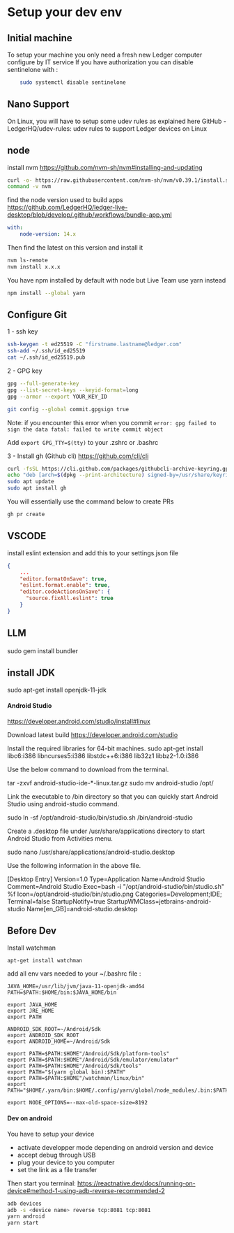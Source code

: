 # Setup your dev env

## Initial machine

To setup your machine you only need a fresh new Ledger computer configure by IT service
If you have authorization you can disable sentinelone with :
```bash
    sudo systemctl disable sentinelone
```

## Nano Support
On Linux, you will have to setup some udev rules as explained here GitHub - LedgerHQ/udev-rules: udev rules to support Ledger devices on Linux 


## node
install nvm
https://github.com/nvm-sh/nvm#installing-and-updating
```bash
curl -o- https://raw.githubusercontent.com/nvm-sh/nvm/v0.39.1/install.sh | bash
command -v nvm
```

find the node version used to build apps
https://github.com/LedgerHQ/ledger-live-desktop/blob/develop/.github/workflows/bundle-app.yml
```yml
with:
    node-version: 14.x
```

Then find the latest on this version and install it
```bash
nvm ls-remote
nvm install x.x.x
```

You have npm installed by default with node but Live Team use yarn instead
```bash
npm install --global yarn
```

## Configure Git

1 - ssh key
```bash
ssh-keygen -t ed25519 -C "firstname.lastname@ledger.com"
ssh-add ~/.ssh/id_ed25519
cat ~/.ssh/id_ed25519.pub 
```

2 - GPG key
```bash
gpg --full-generate-key
gpg --list-secret-keys --keyid-format=long
gpg --armor --export YOUR_KEY_ID

git config --global commit.gpgsign true
```

Note: if you encounter this error when you commit `error: gpg failed to sign the data fatal: failed to write commit object`

Add `export GPG_TTY=$(tty)` to your .zshrc or .bashrc

3 - Install gh (Github cli)
https://github.com/cli/cli
```bash
curl -fsSL https://cli.github.com/packages/githubcli-archive-keyring.gpg | sudo dd of=/usr/share/keyrings/githubcli-archive-keyring.gpg
echo "deb [arch=$(dpkg --print-architecture) signed-by=/usr/share/keyrings/githubcli-archive-keyring.gpg] https://cli.github.com/packages stable main" | sudo tee /etc/apt/sources.list.d/github-cli.list > /dev/null
sudo apt update
sudo apt install gh
```

You will essentially use the command below to create PRs
```bash
gh pr create
```

## VSCODE

install eslint extension
and add this to your settings.json file

```json
{
    ...
    "editor.formatOnSave": true,
    "eslint.format.enable": true,
    "editor.codeActionsOnSave": {
      "source.fixAll.eslint": true
    }
}
```

## LLM

#### 
sudo gem install bundler

## install JDK
sudo apt-get install openjdk-11-jdk

#### Android Studio
https://developer.android.com/studio/install#linux

Download latest build
https://developer.android.com/studio

Install the required libraries for 64-bit machines.
sudo apt-get install libc6:i386 libncurses5:i386 libstdc++6:i386 lib32z1 libbz2-1.0:i386

Use the below command to download from the terminal.

tar -zxvf android-studio-ide-*-linux.tar.gz
sudo mv android-studio /opt/

Link the executable to /bin directory so that you can quickly start Android Studio using android-studio command.

sudo ln -sf /opt/android-studio/bin/studio.sh /bin/android-studio

Create a .desktop file under /usr/share/applications directory to start Android Studio from Activities menu.

sudo nano /usr/share/applications/android-studio.desktop

Use the following information in the above file.

[Desktop Entry]
Version=1.0
Type=Application
Name=Android Studio
Comment=Android Studio
Exec=bash -i "/opt/android-studio/bin/studio.sh" %f
Icon=/opt/android-studio/bin/studio.png
Categories=Development;IDE;
Terminal=false
StartupNotify=true
StartupWMClass=jetbrains-android-studio
Name[en_GB]=android-studio.desktop

## Before Dev
Install watchman
```bash
apt-get install watchman
```

add all env vars needed to your ~/.bashrc file :
```
JAVA_HOME=/usr/lib/jvm/java-11-openjdk-amd64
PATH=$PATH:$HOME/bin:$JAVA_HOME/bin

export JAVA_HOME
export JRE_HOME
export PATH

ANDROID_SDK_ROOT=~/Android/Sdk
export ANDROID_SDK_ROOT
export ANDROID_HOME=~/Android/Sdk

export PATH=$PATH:$HOME"/Android/Sdk/platform-tools"
export PATH=$PATH:$HOME"/Android/Sdk/emulator/emulator"
export PATH=$PATH:$HOME"/Android/Sdk/tools"
export PATH="$(yarn global bin):$PATH"
export PATH=$PATH:$HOME"/watchman/linux/bin"
export PATH="$HOME/.yarn/bin:$HOME/.config/yarn/global/node_modules/.bin:$PATH"

export NODE_OPTIONS=--max-old-space-size=8192
```

#### Dev on android

You have to setup your device
- activate developper mode depending on android version and device
- accept debug through USB
- plug your device to you computer
- set the link as a file transfer

Then start you terminal:
https://reactnative.dev/docs/running-on-device#method-1-using-adb-reverse-recommended-2
```bash
adb devices
adb -s <device name> reverse tcp:8081 tcp:8081
yarn android
yarn start
```